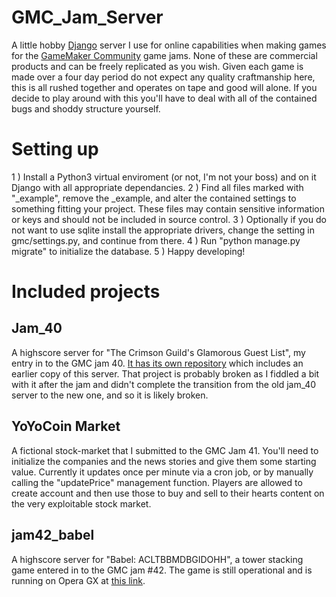 # GMC_Jam_Server

A little hobby [Django](https://www.djangoproject.com/) server I use for online capabilities when making games for the [GameMaker Community](https://forum.yoyogames.com/index.php) game jams. None of these are commercial products
and can be freely replicated as you wish. Given each game is made over a four day period do not expect any quality craftmanship here, this is all rushed together
and operates on tape and good will alone. If you decide to play around with this you'll have to deal with all of the contained bugs and shoddy structure yourself. 

# Setting up

1 ) Install a Python3 virtual enviroment (or not, I'm not your boss) and on it Django with all appropriate dependancies. 
2 ) Find all files marked with "_example", remove the _example, and alter the contained settings to something fitting your project. These files may contain sensitive
information or keys and should not be included in source control. 
3 ) Optionally if you do not want to use sqlite install the appropriate drivers, change the setting in gmc/settings.py, and continue from there. 
4 ) Run "python manage.py migrate" to initialize the database. 
5 ) Happy developing!

# Included projects

## Jam_40

A highscore server for "The Crimson Guild's Glamorous Guest List", my entry in to the GMC jam 40. [It has its own repository](https://github.com/MagnusMagnusson/CG_GuestList_Jam40) which
includes an earlier copy of this server. That project is probably broken as I fiddled a bit with it after the jam and didn't complete the transition from the old jam_40 server to the new one, and so it is likely broken. 

## YoYoCoin Market

A fictional stock-market that I submitted to the GMC Jam 41. You'll need to initialize the companies and the news stories and give them some starting value. Currently it updates once per minute via 
a cron job, or by manually calling the "updatePrice" management function. Players are allowed to create account and then use those to buy and sell to their hearts content on the
very exploitable stock market. 

## jam42_babel 

A highscore server for "Babel: ACLTBBMDBGIDOHH", a tower stacking game entered in to the GMC jam #42. The game is still operational and is running on Opera GX at [this link](https://gxc.gg/games/53135680-2510-4825-93f2-d385a790f260/). 
